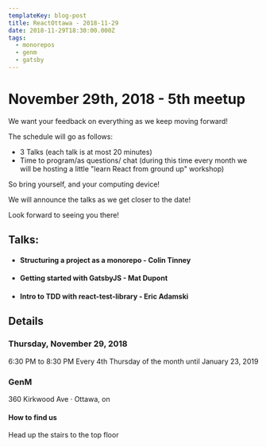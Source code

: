```yaml
---
templateKey: blog-post
title: ReactOttawa - 2018-11-29
date: 2018-11-29T18:30:00.000Z
tags:
  - monorepos
  - genm
  - gatsby
---
```


# November 29th, 2018 - 5th meetup

We want your feedback on everything as we keep moving forward!

The schedule will go as follows:

- 3 Talks (each talk is at most 20 minutes)
- Time to program/as questions/ chat (during this time every month we will be hosting a little "learn React from ground up" workshop)

So bring yourself, and your computing device!

We will announce the talks as we get closer to the date!

Look forward to seeing you there!

## Talks:

- #### Structuring a project as a monorepo - Colin Tinney
- #### Getting started with GatsbyJS - Mat Dupont
- #### Intro to TDD with react-test-library - Eric Adamski

## Details

### Thursday, November 29, 2018
6:30 PM to 8:30 PM
Every 4th Thursday of the month until January 23, 2019

### GenM

360 Kirkwood Ave · Ottawa, on

#### How to find us

Head up the stairs to the top floor